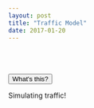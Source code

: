 ```yaml
---
layout: post
title: "Traffic Model"
date: 2017-01-20
---
```

<script src="/js/libraries/p5.js" type="text/javascript"></script>
<script src="/js/libraries/p5.dom.js" type="text/javascript"></script>
<script src="/js/discrete_car.js" type="text/javascript"></script>

<div id="cars" style="display: flex;justify-content: center;"></div><br><br>

<br>
<button class="accordion">What's this?</button>
<div class="panel">
<p>
Simulating traffic! 
</p>
</div>